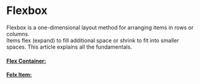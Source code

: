 # Flexbox

Flexbox is a one-dimensional layout method for arranging items in rows or columns.  
Items flex (expand) to fill additional space or shrink to fit into smaller spaces. This article explains all the fundamentals.  
 
#### <ins>Flex Container:</ins>



#### <ins>Felx Item:</ins>


